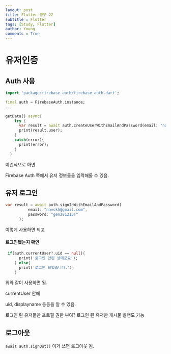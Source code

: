 ```yaml
---
layout: post
title: Flutter 공부-22
subtitle : Flutter
tags: [Study, Flutter]
author: Young
comments : True
---
```

# 유저인증


## Auth 사용

```dart
import 'package:firebase_auth/firebase_auth.dart';

final auth = FirebaseAuth.instance;
...

getData() async{
    try {
      var result = await auth.createUserWithEmailAndPassword(email: "navskh@gmail.com", password: "gen281315!");
      print(result.user);
    }
    catch(error){
      print(error);
    }
  }
```

이런식으로 하면

Firebase Auth 쪽에서 
유저 정보들을 입력해둘 수 있음.

## 유저 로그인
```dart
var result = await auth.signInWithEmailAndPassword(
          email: "navskh@gmail.com",
          password: "gen281315!"
      );
```

이렇게 사용하면 되고

#### 로그인됐는지 확인
```dart
 if(auth.currentUser?.uid == null){
      print('로그인 안된 상태군요');
    } else{
      print('로그인 되었습니다.');
    }
```

위와 같이 사용하면 됨.

currentUser 안에

uid, displayname 등등을 알 수 있음.


로그인 된 유저들만 프로필 권한 부여?
로그인 된 유저만 게시물 발행도 가능

## 로그아웃

```await auth.signOut()```
이거 쓰면 로그아웃 됨.



